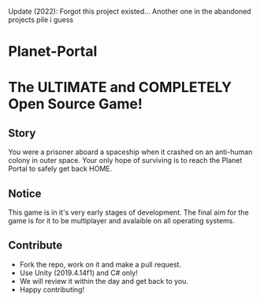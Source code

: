 Update (2022):
Forgot this project existed... Another one in the abandoned projects pile i guess

# Planet-Portal

# The ULTIMATE and COMPLETELY Open Source Game!

## Story
You were a prisoner aboard a spaceship when it crashed on an anti-human colony in outer space. 
Your only hope of surviving is to reach the Planet Portal to safely get back HOME.

## Notice
This game is in it's very early stages of development.
The final aim for the game is for it to be multiplayer and avalaible on all operating systems.

## Contribute
- Fork the repo, work on it and make a pull request.
- Use Unity (2019.4.14f1) and C# only!
- We will review it within the day and get back to you.
- Happy contributing!
